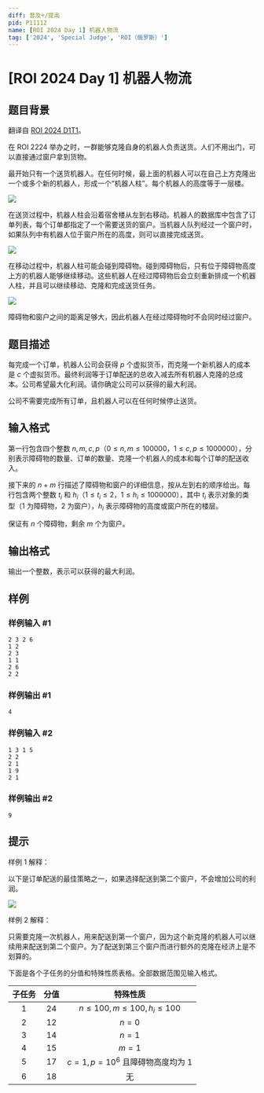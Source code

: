 ```yaml
---
diff: 普及+/提高
pid: P11112
name: [ROI 2024 Day 1] 机器人物流
tag: ['2024', 'Special Judge', 'ROI（俄罗斯）']
---
```

# [ROI 2024 Day 1] 机器人物流
## 题目背景

翻译自 [ROI 2024 D1T1](https://neerc.ifmo.ru/school/archive/2023-2024/ru-olymp-roi-2024-day1.pdf)。

在 ROI 2224 举办之时，一群能够克隆自身的机器人负责送货。人们不用出门，可以直接通过窗户拿到货物。

最开始只有一个送货机器人。在任何时候，最上面的机器人可以在自己上方克隆出一个或多个新的机器人，形成一个“机器人柱”。每个机器人的高度等于一层楼。

![](https://cdn.luogu.com.cn/upload/image_hosting/wwgg5y12.png)

在送货过程中，机器人柱会沿着宿舍楼从左到右移动。机器人的数据库中包含了订单列表，每个订单都指定了一个需要送货的窗户。当机器人队列经过一个窗户时，如果队列中有机器人位于窗户所在的高度，则可以直接完成送货。

![](https://cdn.luogu.com.cn/upload/image_hosting/eefsp33h.png)

在移动过程中，机器人柱可能会碰到障碍物。碰到障碍物后，只有位于障碍物高度上方的机器人能够继续移动。这些机器人在经过障碍物后会立刻重新排成一个机器人柱，并且可以继续移动、克隆和完成送货任务。

![](https://cdn.luogu.com.cn/upload/image_hosting/9arqsmr6.png)

障碍物和窗户之间的距离足够大，因此机器人在经过障碍物时不会同时经过窗户。
## 题目描述

每完成一个订单，机器人公司会获得 $p$ 个虚拟货币，而克隆一个新机器人的成本是 $c$ 个虚拟货币。最终利润等于订单配送的总收入减去所有机器人克隆的总成本。公司希望最大化利润。请你确定公司可以获得的最大利润。

公司不需要完成所有订单，且机器人可以在任何时候停止送货。
## 输入格式

第一行包含四个整数 $n, m, c, p$（$0 \le n, m \le 100000$，$1 \le c, p \le 1000000$），分别表示障碍物的数量、订单的数量、克隆一个机器人的成本和每个订单的配送收入。

接下来的 $n + m$ 行描述了障碍物和窗户的详细信息，按从左到右的顺序给出。每行包含两个整数 $t_i$ 和 $h_i$（$1 \le t_i \le 2$，$1 \le h_i \le 1000000$），其中 $t_i$ 表示对象的类型（$1$ 为障碍物，$2$ 为窗户），$h_i$ 表示障碍物的高度或窗户所在的楼层。

保证有 $n$ 个障碍物，剩余 $m$ 个为窗户。
## 输出格式

输出一个整数，表示可以获得的最大利润。
## 样例

### 样例输入 #1
```
2 3 2 6
1 2
2 3
1 1
2 6
2 2
```
### 样例输出 #1
```
4
```
### 样例输入 #2
```
1 3 1 5
2 2
2 1
1 9
2 1
```
### 样例输出 #2
```
9
```
## 提示

样例 $1$ 解释：

以下是订单配送的最佳策略之一，如果选择配送到第二个窗户，不会增加公司的利润。

![](https://cdn.luogu.com.cn/upload/image_hosting/utimy7f3.png)

样例 $2$ 解释：

只需要克隆一次机器人，用来配送到第一个窗户，因为这个新克隆的机器人可以继续用来配送到第二个窗户。为了配送到第三个窗户而进行额外的克隆在经济上是不划算的。

下面是各个子任务的分值和特殊性质表格。全部数据范围见输入格式。

| 子任务 | 分值 | 特殊性质 |
| :----------: | :----------: | :----------: |
| $1$ | $24$ | $n\le100,m\le100,h_i\le100$ |
| $2$ | $12$ | $n=0$ |
| $3$ | $14$ | $n=1$ |
| $4$ | $15$ | $m=1$ |
| $5$ | $17$ | $c=1,p=10^6$ 且障碍物高度均为 $1$ |
| $6$ | $18$ | 无 |
